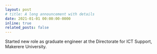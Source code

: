 ```yaml
---
layout: post
# title: A long announcement with details
date: 2021-01-01 00:00:00-0000
inline: true
related_posts: false
---
```


Started new role as graduate engineer at the Directorate for ICT Support, Makerere University.